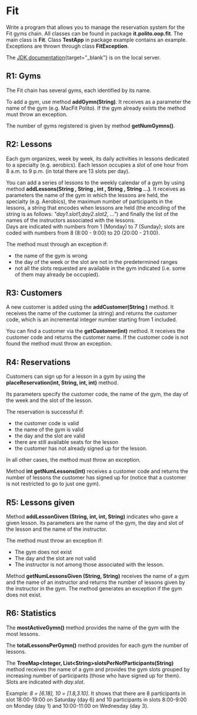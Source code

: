 # Fit

Write a program that allows you to manage the reservation system for the
Fit gyms chain. All classes can be found in package
**it.polito.oop.fit**. The main class is **Fit**. Class **TestApp** in
package example contains an example. Exceptions are thrown through class
**FitException**.

The [JDK
documentation](https://oop.polito.it/api/index.html){target="_blank"} is
on the local server.

## R1: Gyms

The Fit chain has several gyms, each identified by its name.

To add a gym, use method **addGymn(String)**. It receives as a parameter
the name of the gym (e.g. MacFit Polito). If the gym already exists the
method must throw an exception.

The number of gyms registered is given by method **getNumGymns()**.

## R2: Lessons

Each gym organizes, week by week, its daily activities in lessons
dedicated to a specialty (e.g. aerobics). Each lesson occupies a slot of
one hour from 8 a.m. to 9 p.m. (in total there are 13 slots per day).

You can add a series of lessons to the weekly calendar of a gym by using
method **addLessons(String , String , int , String , String \...)**. It
receives as parameters the name of the gym in which the lessons are
held, the specialty (e.g. Aerobics), the maximum number of participants
in the lessons, a string that encodes when lessons are held (the
encoding of the string is as follows: *\"day1.slot1,day2.slot2, \...\"*)
and finally the list of the names of the instructors associated with the
lessons.\
Days are indicated with numbers from 1 (Monday) to 7 (Sunday); slots are
coded with numbers from 8 (8:00 - 9:00) to 20 (20:00 - 21:00).

The method must through an exception if:

-   the name of the gym is wrong
-   the day of the week or the slot are not in the predetermined ranges
-   not all the slots requested are available in the gym indicated (i.e.
    some of them may already be occupied).

## R3: Customers

A new customer is added using the **addCustomer(String )** method. It
receives the name of the customer (a string) and returns the customer
code, which is an incremental integer number starting from 1 included.

You can find a customer via the **getCustomer(int)** method. It receives
the customer code and returns the customer name. If the customer code is
not found the method must throw an exception.

## R4: Reservations

Customers can sign up for a lesson in a gym by using the
**placeReservation(int, String, int, int)** method.

Its parameters specify the customer code, the name of the gym, the day
of the week and the slot of the lesson.

The reservation is successful if:

-   the customer code is valid
-   the name of the gym is valid
-   the day and the slot are valid
-   there are still available seats for the lesson
-   the customer has not already signed up for the lesson.

In all other cases, the method must throw an exception.

Method **int getNumLessons(int)** receives a customer code and returns
the number of lessons the customer has signed up for (notice that a
customer is not restricted to go to just one gym).

## R5: Lessons given

Method **addLessonGiven (String, int, int, String)** indicates who gave
a given lesson. Its parameters are the name of the gym, the day and slot
of the lesson and the name of the instructor.

The method must throw an exception if:

-   The gym does not exist
-   The day and the slot are not valid
-   The instructor is not among those associated with the lesson.

Method **getNumLessonsGiven (String, String)** receives the name of a
gym and the name of an instructor and returns the number of lessons
given by the instructor in the gym. The method generates an exception if
the gym does not exist.

## R6: Statistics

The **mostActiveGymn()** method provides the name of the gym with the
most lessons.

The **totalLessonsPerGymn()** method provides for each gym the number of
lessons.

The **TreeMap\<Integer, List\<String\>slotsPerNofParticipants(String)**
method receives the name of a gym and provides the gym slots grouped by
increasing number of participants (those who have signed up for them).
Slots are indicated with *day.slot*.

Example: *8 = \[6.18\], 10 = \[1.8,3.10\]*. It shows that there are 8
participants in slot 18:00-19:00 on Saturday (day 6) and 10 participants
in slots 8:00-9:00 on Monday (day 1) and 10:00-11:00 on Wednesday (day
3).
